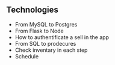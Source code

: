 ## Technologies

- From MySQL to Postgres
- From Flask to Node
- How to authentificate a sell in the app 
- From SQL to prodecures
- Check inventary in each step
- Schedule